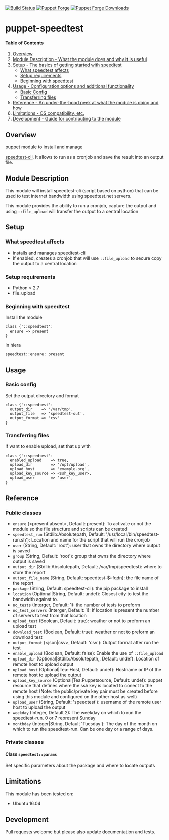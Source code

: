[![Build Status](https://travis-ci.org/icann-dns/puppet-speedtest.svg?branch=master)](https://travis-ci.org/icann-dns/puppet-speedtest)
[![Puppet Forge](https://img.shields.io/puppetforge/v/icann/speedtest.svg?maxAge=2592000)](https://forge.puppet.com/icann/dns)
[![Puppet Forge Downloads](https://img.shields.io/puppetforge/dt/icann/speedtest.svg?maxAge=2592000)](https://forge.puppet.com/icann/dns)
# puppet-speedtest

#### Table of Contents

1. [Overview](#overview)
2. [Module Description - What the module does and why it is useful](#module-description)
3. [Setup - The basics of getting started with speedtest](#setup)
    * [What speedtest affects](#what-speedtest-affects)
    * [Setup requirements](#setup-requirements)
    * [Beginning with speedtest](#beginning-with-speedtest)
4. [Usage - Configuration options and additional functionality](#usage)
    * [Basic Config](#basic-config)
    * [Transferring files](#transferring-files)
5. [Reference - An under-the-hood peek at what the module is doing and how](#reference)
5. [Limitations - OS compatibility, etc.](#limitations)
6. [Development - Guide for contributing to the module](#development)


## Overview
puppet module to install and manage

[speedtest-cli](https://github.com/sivel/speedtest-cli). It allows to
run as a cronjob and save the result into an output file.

## Module Description

This module will install speedtest-cli (script based on python) that
can be used to test internet bandwidth using speedtest.net servers.

This module provides the ability to run a cronjob, capture the
output and using `::file_upload` will transfer the output to a central
location

## Setup

### What speedtest affects

* installs and manages speedtest-cli
* If enabled, creates a cronjob that will use `::file_upload` to secure copy the output to a central location


### Setup requirements

* Python > 2.7
* file_upload


### Beginning with speedtest

Install the module

```puppet
class {'::speedtest':
  ensure => present
}
```

In hiera

```puppet
speedtest::ensure: present
```

## Usage

### Basic config

Set the output directory and format

```puppet
class {'::speedtest':
  output_dir    => '/var/tmp',
  output_file   => 'speedtest-out',
  output_format => 'csv'
}
```

### Transferring files

If want to enable upload, set that up with

```puppet
class {'::speedtest':
  enabled_upload    => true,
  upload_dir        => '/opt/upload',
  upload_host       => 'example.org',
  upload_key_source => <ssh_key_user>,
  upload_user       => 'user',
}
```

## Reference

### Public classes

* `ensure` (<present|absent>, Default: present): To activate or not the module so the file structure and scripts can be created
* `speedtest_run` (Stdlib:Absolutepath, Default: '/usr/local/bin/speedtest-run.sh'): Location and name for the script that will run the cronjob
* `user` (String, Default: 'root'): user that owns the directory where output is saved
* `group` (String, Default: 'root'): group that owns the directory where output is saved
* `output_dir` (Stdlib:Absolutepath, Default: /var/tmp/speedtest): where to store the report 
* `output_file_name` (String, Default: speedtest-$::fqdn): the file name of the report
* `package` (String, Default: speedtest-cli): the pip package to install
* `location` (Optional|String, Default: undef): Closest city to test the bandwidth against to.
* `no_tests` (Interger, Default: 1): the number of tests to preform
* `no_test_servers` (Interger, Default: 1): If location is present the number of servers to test from that location
* `upload_test` (Boolean, Default: true): weather or not to preform an upload test
* `download_test` (Boolean, Default: true): weather or not to preform an download test
* `output_format` (<json|csv>, Default: 'csv'): Output format after run the test
* `enable_upload` (Boolean, Default: false): Enable the use of `::file_upload`
* `upload_dir` (Optional|Stdlib:Absolutepath,, Default: undef): Location of remote host to upload output
* `upload_host` (Optional|Tea::Host, Default: undef): Hostname or IP of the remote host to upload the output
* `upload_key_source` (Optional|Tea:Puppetsource, Default: undef): puppet resource that defines where the ssh key is located to conect to the remote host (Note: the public/private key pair must be created before using this module and configured on the other host as well)
* `upload_user` (String, Default: 'speedtest'): username of the remote user host to upload the output
* `weekday` (Integer, Default 2): The weekday on which to run the speedtest-run. 0 or 7 represent Sunday
* `monthday` (Integer|String, Default 'Tuesday'): The day of the month on which to run the speedtest-run. Can be one day or a range of days.

### Private classes

#### Class `speedtest::params`

Set specific parameters about the package and where to locate outputs


## Limitations

This module has been tested on:

* Ubuntu 16.04

## Development

Pull requests welcome but please also update documentation and tests.
